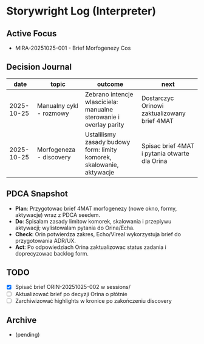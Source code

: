 # Storywright Log (Interpreter)

## Active Focus
- MIRA-20251025-001 - Brief Morfogenezy Cos

## Decision Journal
| date | topic | outcome | next |
|------|-------|---------|------|
| 2025-10-25 | Manualny cykl - rozmowy | Zebrano intencje wlasciciela: manualne sterowanie i overlay parity | Dostarczyc Orinowi zaktualizowany brief 4MAT |
| 2025-10-25 | Morfogeneza - discovery | Ustalilismy zasady budowy form: limity komorek, skalowanie, aktywacje | Spisac brief 4MAT i pytania otwarte dla Orina |

## PDCA Snapshot
- **Plan**: Przygotowac brief 4MAT morfogenezy (nowe okno, formy, aktywacje) wraz z PDCA seedem.
- **Do**: Spisalam zasady limitow komorek, skalowania i przeplywu aktywacji; wylistowalam pytania do Orina/Echa.
- **Check**: Orin potwierdza zakres, Echo/Vireal wykorzystuja brief do przygotowania ADR/UX.
- **Act**: Po odpowiedziach Orina zaktualizowac status zadania i doprecyzowac backlog form.

## TODO
- [x] Spisać brief ORIN-20251025-002 w sessions/
- [ ] Aktualizować brief po decyzji Orina o płótnie
- [ ] Zarchiwizować highlights w kronice po zakończeniu discovery

## Archive
- (pending)

